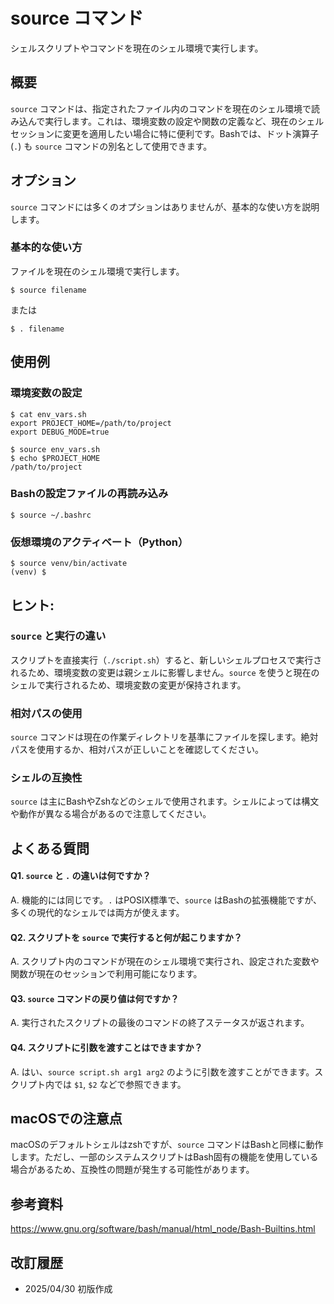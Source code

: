 # source コマンド

シェルスクリプトやコマンドを現在のシェル環境で実行します。

## 概要

`source` コマンドは、指定されたファイル内のコマンドを現在のシェル環境で読み込んで実行します。これは、環境変数の設定や関数の定義など、現在のシェルセッションに変更を適用したい場合に特に便利です。Bashでは、ドット演算子 (`.`) も `source` コマンドの別名として使用できます。

## オプション

`source` コマンドには多くのオプションはありませんが、基本的な使い方を説明します。

### **基本的な使い方**

ファイルを現在のシェル環境で実行します。

```console
$ source filename
```

または

```console
$ . filename
```

## 使用例

### 環境変数の設定

```console
$ cat env_vars.sh
export PROJECT_HOME=/path/to/project
export DEBUG_MODE=true

$ source env_vars.sh
$ echo $PROJECT_HOME
/path/to/project
```

### Bashの設定ファイルの再読み込み

```console
$ source ~/.bashrc
```

### 仮想環境のアクティベート（Python）

```console
$ source venv/bin/activate
(venv) $
```

## ヒント:

### `source` と実行の違い

スクリプトを直接実行（`./script.sh`）すると、新しいシェルプロセスで実行されるため、環境変数の変更は親シェルに影響しません。`source` を使うと現在のシェルで実行されるため、環境変数の変更が保持されます。

### 相対パスの使用

`source` コマンドは現在の作業ディレクトリを基準にファイルを探します。絶対パスを使用するか、相対パスが正しいことを確認してください。

### シェルの互換性

`source` は主にBashやZshなどのシェルで使用されます。シェルによっては構文や動作が異なる場合があるので注意してください。

## よくある質問

#### Q1. `source` と `.` の違いは何ですか？
A. 機能的には同じです。`.` はPOSIX標準で、`source` はBashの拡張機能ですが、多くの現代的なシェルでは両方が使えます。

#### Q2. スクリプトを `source` で実行すると何が起こりますか？
A. スクリプト内のコマンドが現在のシェル環境で実行され、設定された変数や関数が現在のセッションで利用可能になります。

#### Q3. `source` コマンドの戻り値は何ですか？
A. 実行されたスクリプトの最後のコマンドの終了ステータスが返されます。

#### Q4. スクリプトに引数を渡すことはできますか？
A. はい、`source script.sh arg1 arg2` のように引数を渡すことができます。スクリプト内では `$1`, `$2` などで参照できます。

## macOSでの注意点

macOSのデフォルトシェルはzshですが、`source` コマンドはBashと同様に動作します。ただし、一部のシステムスクリプトはBash固有の機能を使用している場合があるため、互換性の問題が発生する可能性があります。

## 参考資料

https://www.gnu.org/software/bash/manual/html_node/Bash-Builtins.html

## 改訂履歴

- 2025/04/30 初版作成